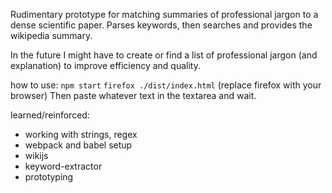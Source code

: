 Rudimentary prototype for matching summaries of professional jargon to a dense scientific paper.
Parses keywords, then searches and provides the wikipedia summary.

In the future I might have to create or find a list of professional jargon (and explanation) to improve efficiency and quality.

how to use:
`npm start`
`firefox ./dist/index.html` (replace firefox with your browser)
Then paste whatever text in the textarea and wait.

learned/reinforced:
 - working with strings, regex
 - webpack and babel setup
 - wikijs
 - keyword-extractor
 - prototyping